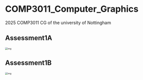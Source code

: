 # COMP3011_Computer_Graphics
 2025 COMP3011 CG of the university of Nottingham

## Assessment1A

<img src="README.assets\render1A.bmp" alt="img" style="zoom:50%;" />



## Assessment1B

<img src="README.assets\render1B.bmp" alt="img" style="zoom:50%;" />
